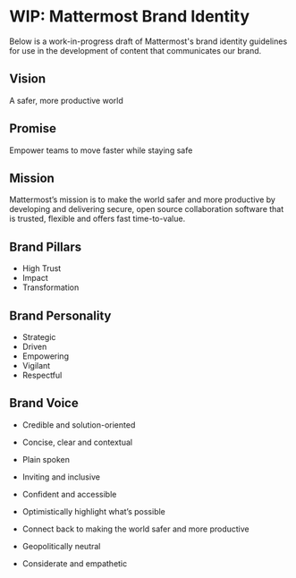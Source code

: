 # WIP: Mattermost Brand Identity 

Below is a work-in-progress draft of Mattermost's brand identity guidelines for use in the development of content that communicates our brand. 

## Vision

A safer, more productive world 

## Promise

Empower teams to move faster while staying safe

## Mission

Mattermost’s mission is to make the world safer and more productive by developing and delivering secure, open source collaboration software that is trusted, flexible and offers fast time-to-value.

## Brand Pillars

- High Trust
- Impact 
- Transformation

## Brand Personality 

- Strategic
- Driven
- Empowering
- Vigilant
- Respectful

## Brand Voice

- Credible and solution-oriented 
- Concise, clear and contextual 
- Plain spoken

- Inviting and inclusive
- Confident and accessible 
- Optimistically highlight what’s possible
 
- Connect back to making the world safer and more productive 
- Geopolitically neutral 
- Considerate and empathetic
